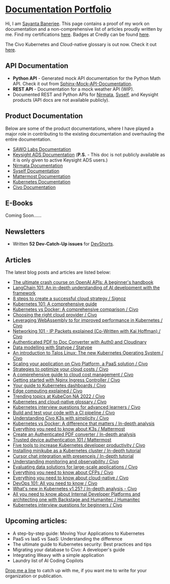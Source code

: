 # [Documentation Portfolio](https://github.com/Sayanta66/Documentation-Portfolio/)

Hi, I am [Sayanta Banerjee](https://twitter.com/DevSayanta). This page contains a proof of my work on documentation and a non-comprehensive list of articles proudly written by me. Find my certifications [here](https://www.linkedin.com/in/sayanta-banerjee/details/certifications/). Badges at Credly can be found [here](https://www.credly.com/users/sayanta-banerjee).

The Civo Kubernetes and Cloud-native glossary is out now. Check it out [here](https://www.civo.com/blog/kubernetes-and-cloud-native-az-guide).

## API Documentation

* **Python API** - Generated mock API documentation for the Python Math API. Check it out from [Sphinx-Mock-API-Documentation](https://github.com/Sayanta66/Sphinx-Mock-API-Documentation).
* **REST API** - Documentation for a mock weather API (WIP).
* Documented REST and Python APIs for [Nirmata](https://docs.nirmata.io/docs/restapi/), [Syself](https://syself.com/docs/caph/reference/hetzner-cluster), and Keysight products (API docs are not available publicly).

## Product Documentation

Below are some of the product documentations, where I have played a major role in contributing to the existing documentation and overhauling the entire documentation.

* [SAWO Labs Documentation](https://github.com/Sawo-Community/Sawo-Docs)
* [Keysight ADS Documentation](https://docs.keysight.com/display/support/Submit+an+EDA+Support+Request) (**P.S.** - This doc is not publicly available as it is only given to active Keysight ADS users.)
* [Nirmata Documentation](https://docs.nirmata.io/)
* [Syself Documentation](https://syself.com/docs/caph/getting-started/introduction)
* [Mattermost Documentation](https://docs.mattermost.com/)
* [Kubernetes Documentation](https://kubernetes.io/docs/home/)
* [Civo Documentation](https://www.civo.com/docs)

## E-Books

Coming Soon......

## Newsletters

* Written **52 Dev-Catch-Up issues** for [DevShorts](https://www.devshorts.in/archive?sort=new). 

## Articles

The latest blog posts and articles are listed below:

* [The ultimate crash course on OpenAI APIs: A beginner's handbook](https://www.devshorts.in/p/the-ultimate-crash-course-on-openai)
* [LangChain 101: An in-depth understanding of AI development with the framework](https://hackmd.io/@IQcZDnwwQhOWBae2DH1LFQ/HyFgR4xYA)
* [8 steps to create a successful cloud strategy / Signoz](https://signoz.io/blog/cloud-strategy/)
* [Kubernetes 101: A comprehensive guide](https://www.civo.com/blog/kubernetes-comprehensive-guide)
* [Kubernetes vs Docker: A comprehensive comparison / Civo](https://www.civo.com/blog/kubernetes-vs-docker-a-comprehensive-comparison)
* [Choosing the right cloud provider / Civo](https://www.civo.com/blog/choosing-right-cloud-provider)
* [Leveraging WebAssembly to for improved performance in Kubernetes / Civo](https://www.civo.com/blog/leveraging-webassembly-improved-performance-kubernetes)
* [Networking 101 - IP Packets explained (Co-Written with Kai Hoffman) / Civo](https://www.civo.com/learn/ip-packets)
* [Authenticated PDF to Doc Converter with Auth0 and Cloudinary](https://docs.google.com/document/d/1WCCXB6N41wSGnieiq_pdezkWzSV6vyaX-ly8DNkkl3s/edit?tab=t.0#heading=h.vkl5dak63jix)
* [Data modelling with Statype / Statype](https://docs.google.com/document/d/1MQXF3siUP59j-RmaMQSmVQVZoRsU-6KbubZX_C4IKcI/edit#)
* [An introduction to Talos Linux: The new Kubernetes Operating System / Civo](https://www.civo.com/blog/introduction-talos-linux) 
* [Scaling your application on Civo Platform, a PaaS solution / Civo](https://www.civo.com/blog/introducing-civo-platform)
* [Strategies to optimize your cloud costs / Civo](https://www.civo.com/blog/maximizing-cloud-savings-strategies-to-optimize-your-cloud-costs)
* [A comprehensive guide to cloud cost management / Civo](https://www.civo.com/blog/cloud-cost-management-guide)
* [Getting started with Nginx Ingress Controller / Civo](https://www.civo.com/blog/intro-to-nginx-ingress-controller)
* [Your guide to Kubernetes dashboards / Civo](https://www.civo.com/blog/kubernetes-dashboards)
* [Edge computing explained / Civo](https://www.civo.com/blog/edge-computing-explained)
* [Trending topics at KubeCon NA 2022 / Civo](https://www.civo.com/blog/trending-topics-at-kubecon)
* [Kubernetes and cloud-native glossary / Civo](https://docs.google.com/document/d/1270jrjqWMO9gVAHjkB1wbuKpLW5AQQRXgkVophUSmNM/edit?pli=1)
* [Kubernetes interview questions for advanced learners / Civo](https://www.civo.com/blog/advanced-kubernetes-interview-questions)
* [Build and test your code with a CI pipeline / Civo](https://www.civo.com/blog/build-and-test-your-code)
* [Understanding Civo K3s with simplicity / Civo](https://www.civo.com/blog/understanding-k3s)
* [Kubernetes vs Docker: A difference that matters / In-depth analysis](https://hackmd.io/@Sayanta66/SJ0qtoayn)
* [Everything you need to know about K3s / Mattermost](https://mattermost.com/blog/intro-to-k3s-lightweight-kubernetes/)
* [Create an Authenticated PDF converter / In-depth analysis](https://docs.google.com/document/d/1WCCXB6N41wSGnieiq_pdezkWzSV6vyaX-ly8DNkkl3s/edit#heading=h.vkl5dak63jix)
* [Trusted device authentication 101 / Mattermost](https://mattermost.com/blog/trusted-device-authentication-101/)
* [Five tools to increase Kubernetes developer productivity / Civo](https://www.civo.com/blog/five-tools-to-increase-kubernetes-developer-productivity)
* [Installing minikube as a Kubernetes cluster / In-depth tutorial](https://hackmd.io/@Sayanta66/HJ2Hp4oe9)
* [Cursor chat integration with presencejs / In-depth tutorial](https://hackmd.io/@Sayanta66/By6kXkgM5)
* [Understanding monitoring and observability / Civo](https://www.civo.com/blog/monitoring-and-observability)
* [Evaluating data solutions for large-scale applications / Civo](https://www.civo.com/blog/testing-the-mettle)
* [Everything you need to know about CFPs / Civo](https://www.civo.com/blog/everything-you-need-to-know-about-cfps)
* [Everything you need to know about cloud-native / Civo](https://www.civo.com/blog/everything-you-need-to-know-about-cloud-native)
* [DevOps 101: All you need to know / Civo](https://www.civo.com/blog/devops-101-all-you-need-to-know)
* [What's new in Kubernetes v1.25? / In-depth analysis - Civo](https://hackmd.io/MofAUul3RhWyvMon4tzgeg)
* [All you need to know about Internal Developer Platforms and architecting one with Backstage and Humanitec / Humanitec](https://docs.google.com/document/d/1MnJBgcBwsMaz3YoX77L8flNtWvruZrBifMAXOX8LUM4/edit)
* [Kubernetes interview questions for beginners / Civo](https://www.civo.com/blog/kubernetes-questions-for-beginners)

## Upcoming articles:

* A step-by-step guide: Moving Your Applications to Kubernetes
* PaaS vs IaaS vs SaaS: Understanding the difference
* The ultimate guide to Kubernetes security: Best practices and tips
* Migrating your database to Civo: A developer's guide
* Integrating Weavy with a simple application
* Laundry list of AI Coding Copilots

[Drop me a line](https://www.linkedin.com/in/sayanta-banerjee/) to catch up with me, if you want me to write for your organization or publication.
